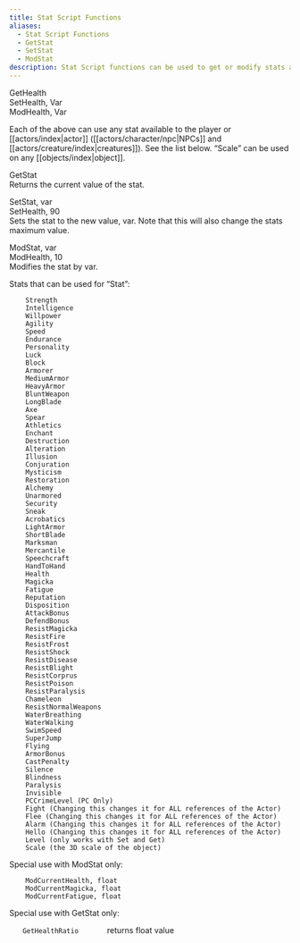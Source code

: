 ```yaml
---
title: Stat Script Functions
aliases:
  - Stat Script Functions
  - GetStat
  - SetStat
  - ModStat
description: Stat Script functions can be used to get or modify stats available to the player or actors.
---
```

GetHealth  
SetHealth, Var  
ModHealth, Var  

Each of the above can use any stat available to the player or [[actors/index|actor]] ([[actors/character/npc|NPCs]] and [[actors/creature/index|creatures]]). See the list below. “Scale” can be used on any [[objects/index|object]].

GetStat  
Returns the current value of the stat.

SetStat, var  
SetHealth, 90  
Sets the stat to the new value, var. Note that this will also change the stats maximum value.  

ModStat, var  
ModHealth, 10  
Modifies the stat by var.  

Stats that can be used for “Stat”:  
```
	Strength
	Intelligence
	Willpower
	Agility
	Speed
	Endurance
	Personality
	Luck
	Block
	Armorer
	MediumArmor
	HeavyArmor
	BluntWeapon
	LongBlade
	Axe
	Spear
	Athletics
	Enchant
	Destruction
	Alteration
	Illusion
	Conjuration
	Mysticism
	Restoration
	Alchemy
	Unarmored
	Security
	Sneak
	Acrobatics
	LightArmor
	ShortBlade
	Marksman
	Mercantile
	Speechcraft
	HandToHand
	Health
	Magicka
	Fatigue
	Reputation
	Disposition
	AttackBonus
	DefendBonus
	ResistMagicka
	ResistFire
	ResistFrost
	ResistShock
	ResistDisease
	ResistBlight
	ResistCorprus
	ResistPoison
	ResistParalysis
	Chameleon
	ResistNormalWeapons
	WaterBreathing
	WaterWalking
	SwimSpeed
	SuperJump
	Flying
	ArmorBonus
	CastPenalty
	Silence
	Blindness
	Paralysis
	Invisible
	PCCrimeLevel (PC Only)
	Fight (Changing this changes it for ALL references of the Actor)
	Flee (Changing this changes it for ALL references of the Actor)
	Alarm (Changing this changes it for ALL references of the Actor)
	Hello (Changing this changes it for ALL references of the Actor)
	Level (only works with Set and Get)
	Scale (the 3D scale of the object)
```

Special use with ModStat only:

```
	ModCurrentHealth, float
	ModCurrentMagicka, float
	ModCurrentFatigue, float
```

Special use with GetStat only:

&nbsp; &nbsp; &nbsp; `GetHealthRatio` &nbsp; &nbsp; &nbsp; &nbsp; &nbsp; &nbsp; returns float value
